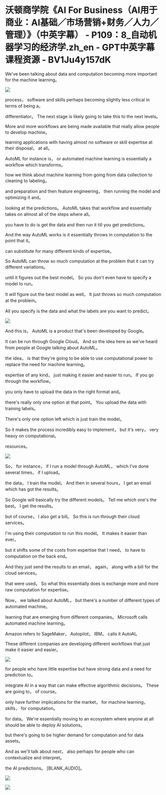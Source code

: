 # 沃顿商学院《AI For Business（AI用于商业：AI基础／市场营销+财务／人力／管理）》（中英字幕） - P109：8_自动机器学习的经济学.zh_en - GPT中英字幕课程资源 - BV1Ju4y157dK

 We've been talking about data and computation becoming more important for the machine learning。



![](img/4ab5d7f88a78e67ac89faa8c53a3500d_1.png)

 process， software and skills perhaps becoming slightly less critical in terms of being a。

 differentiator。 The next stage is likely going to take this to the next levels。

 More and more workflows are being made available that really allow people to develop machine。

 learning applications with having almost no software or skill expertise at their disposal， at all。

 AutoML for instance is， or automated machine learning is essentially a workflow which transforms。

 how we think about machine learning from going from data collection to cleaning to labeling。

 and preparation and then feature engineering， then running the model and optimizing it and。

 looking at the predictions。 AutoML takes that workflow and essentially takes on almost all of the steps where all。

 you have to do is get the data and then run it till you get predictions。

 And the way AutoML works is it essentially throws in computation to the point that it。

 can substitute for many different kinds of expertise。

 So AutoML can throw so much computation at the problem that it can try different variations。

 until it figures out the best model。 So you don't even have to specify a model to run。

 It will figure out the best model as well。 It just throws so much computation at the problem。

 All you specify is the data and what the labels are you want to predict。



![](img/4ab5d7f88a78e67ac89faa8c53a3500d_3.png)

 And this is， AutoML is a product that's been developed by Google。

 It can be run through Google Cloud。 And so the idea here as we've heard from people at Google talking about AutoML。

 the idea， is that they're going to be able to use computational power to replace the need for machine learning。

 expertise of any kind， just making it easier and easier to run。 If you go through the workflow。

 you only have to upload the data in the right format and。

 there's really only one option at that point。 You upload the data with training labels。

 There's only one option left which is just train the model。

 So it makes the process incredibly easy to implement， but it's very， very heavy on computational。

 resources。

![](img/4ab5d7f88a78e67ac89faa8c53a3500d_5.png)

 So， for instance， if I run a model through AutoML， which I've done several times， if I upload。

 the data， I train the model。 And then in several hours， I get an email which has got the results。

 So Google will basically try the different models。 Tell me which one's the best。 I get the results。

 but of course， I also get a bill。 So this is run through their cloud services。

 I'm using their computation to run this model。 It makes it easier than ever。

 but it shifts some of the costs from expertise that I need， to have to computation on the back end。

 And they just send the results to an email， again， along with a bill for the cloud services。

 that were used。 So what this essentially does is exchange more and more raw computation for expertise。

 Now， we talked about AutoML， but there's a number of different types of automated machine。

 learning that are emerging from different companies。 Microsoft calls automated machine learning。

 Amazon refers to SageMaker， Autopilot， IBM， calls it AutoAI。

 These different companies are developing different workflows that just make it easier and easier。



![](img/4ab5d7f88a78e67ac89faa8c53a3500d_7.png)

 for people who have little expertise but have strong data and a need for prediction to。

 integrate AI in a way that can make effective algorithmic decisions。 These are going to， of course。

 only have further implications for the market， for machine learning， skills， for computation。

 for data。 We're essentially moving to an ecosystem where anyone at all should be able to deploy AI solutions。

 but there's going to be higher demand for computation and for data assets。

 And as we'll talk about next， also perhaps for people who can contextualize and interpret。

 the AI predictions。 [BLANK_AUDIO]。

![](img/4ab5d7f88a78e67ac89faa8c53a3500d_9.png)

![](img/4ab5d7f88a78e67ac89faa8c53a3500d_10.png)